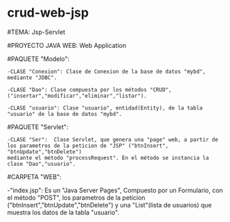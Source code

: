 # crud-web-jsp

#TEMA:  Jsp-Servlet

#PROYECTO JAVA WEB:  Web Application

#PAQUETE "Modelo": 
    
    -CLASE "Conexion": Clase de Conexion de la base de datos "mybd", mediante "JDBC".
    
    -CLASE "Dao": Clase compuesta por los métodos "CRUD", ("insertar","modificar","eliminar","listar").
    
    -CLASE "usuario": Clase "usuario", entidad(Entity), de la tabla "usuario" de la base de datos "mybd".

#PAQUETE "Servlet":
    
    -CLASE "Ser":  Clase Servlet, que genera una "page" web, a partir de los parametros de la peticion de "JSP" ("btnInsert", "btnUpdate","btnDelete")
    mediante el método "processRequest". En el método se instancia la clase "Dao","usuario".
    
#CARPETA "WEB": 

  -"index.jsp":  Es un "Java Server Pages", Compuesto por un Formulario, con el método "POST", los parametros de la peticion
  ("btnInsert","btnUpdate","btnDelete") y una "List"(lista de usuarios) que muestra los datos de la tabla "usuario".
    
    
